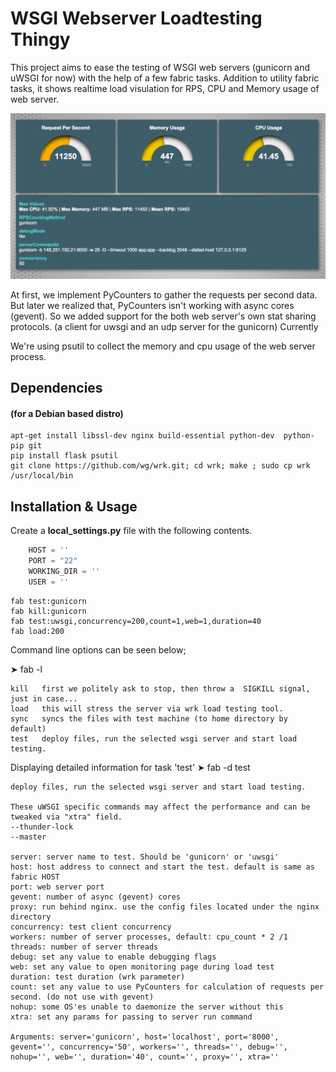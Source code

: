 # WSGI Webserver Loadtesting Thingy

This project aims to ease the testing of WSGI web servers (gunicorn and uWSGI for now) with the help of a few fabric tasks.
Addition to utility fabric tasks, it shows realtime load visulation for RPS, CPU and Memory usage of web server.

![](https://raw.githubusercontent.com/zetaops/loadtests/master/blog/webui1.png)

At first, we implement PyCounters to gather the requests per second data. But later we realized that, PyCounters isn't
working with async cores (gevent). So we added support for the both web server's own stat sharing protocols. (a client for uwsgi and an udp server for the gunicorn)
Currently 

We're using psutil to collect the memory and cpu usage of the web server process.


## Dependencies
#### (for a Debian based distro)
    apt-get install libssl-dev nginx build-essential python-dev  python-pip git
    pip install flask psutil
    git clone https://github.com/wg/wrk.git; cd wrk; make ; sudo cp wrk /usr/local/bin


## Installation & Usage
Create a __local_settings.py__ file with the following contents.
```python
    HOST = ''
    PORT = "22"
    WORKING_DIR = ''
    USER = ''
```

    fab test:gunicorn
    fab kill:gunicorn
    fab test:uwsgi,concurrency=200,count=1,web=1,duration=40
    fab load:200

Command line options can be seen below;


➤ fab -l

    kill   first we politely ask to stop, then throw a  SIGKILL signal, just in case...
    load   this will stress the server via wrk load testing tool.
    sync   syncs the files with test machine (to home directory by default)
    test   deploy files, run the selected wsgi server and start load testing.


Displaying detailed information for task 'test'
➤ fab -d test

    deploy files, run the selected wsgi server and start load testing.

    These uWSGI specific commands may affect the performance and can be tweaked via "xtra" field.
    --thunder-lock
    --master

    server: server name to test. Should be 'gunicorn' or 'uwsgi'
    host: host address to connect and start the test. default is same as fabric HOST
    port: web server port
    gevent: number of async (gevent) cores
    proxy: run behind nginx. use the config files located under the nginx directory
    concurrency: test client concurrency
    workers: number of server processes, default: cpu_count * 2 /1
    threads: number of server threads
    debug: set any value to enable debugging flags
    web: set any value to open monitoring page during load test
    duration: test duration (wrk parameter)
    count: set any value to use PyCounters for calculation of requests per second. (do not use with gevent)
    nohup: some OS'es unable to daemonize the server without this
    xtra: set any params for passing to server run command

    Arguments: server='gunicorn', host='localhost', port='8000', gevent='', concurrency='50', workers='', threads='', debug='', nohup='', web='', duration='40', count='', proxy='', xtra=''
